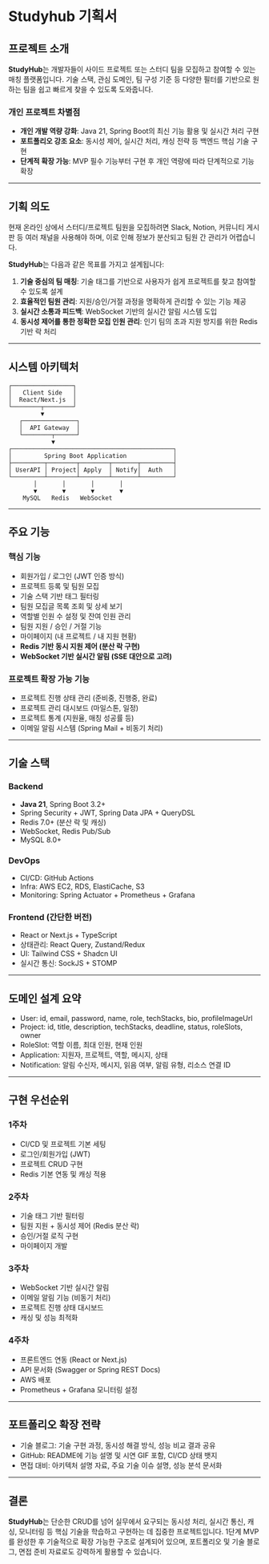 # Studyhub 기획서

## 프로젝트 소개

**StudyHub**는 개발자들이 사이드 프로젝트 또는 스터디 팀을 모집하고 참여할 수 있는 매칭 플랫폼입니다. 기술 스택, 관심 도메인, 팀 구성 기준 등 다양한 필터를 기반으로 원하는 팀을 쉽고 빠르게 찾을 수 있도록 도와줍니다.

### 개인 프로젝트 차별점

- **개인 개발 역량 강화**: Java 21, Spring Boot의 최신 기능 활용 및 실시간 처리 구현
- **포트폴리오 강조 요소**: 동시성 제어, 실시간 처리, 캐싱 전략 등 백엔드 핵심 기술 구현
- **단계적 확장 가능**: MVP 필수 기능부터 구현 후 개인 역량에 따라 단계적으로 기능 확장

---

## 기획 의도

현재 온라인 상에서 스터디/프로젝트 팀원을 모집하려면 Slack, Notion, 커뮤니티 게시판 등 여러 채널을 사용해야 하며, 이로 인해 정보가 분산되고 팀원 간 관리가 어렵습니다.

**StudyHub**는 다음과 같은 목표를 가지고 설계됩니다:

1. **기술 중심의 팀 매칭**: 기술 태그를 기반으로 사용자가 쉽게 프로젝트를 찾고 참여할 수 있도록 설계
2. **효율적인 팀원 관리**: 지원/승인/거절 과정을 명확하게 관리할 수 있는 기능 제공
3. **실시간 소통과 피드백**: WebSocket 기반의 실시간 알림 시스템 도입
4. **동시성 제어를 통한 정확한 모집 인원 관리**: 인기 팀의 초과 지원 방지를 위한 Redis 기반 락 처리

---

## 시스템 아키텍처

```
┌─────────────────┐
│   Client Side   │
│  React/Next.js  │
└────────┬────────┘
         ▼
   ┌───────────────┐
   │  API Gateway  │
   └────────┬──────┘
            ▼
┌─────────────────────────────────────────────┐
│         Spring Boot Application             │
├─────────┬────────┬────────┬───────┬─────────┤
│ UserAPI │ Project│ Apply  │ Notify│  Auth   │
└─────────┴────────┴────────┴───────┴─────────┘
       │       │       │       │
       ▼       ▼       ▼       ▼
    MySQL   Redis   WebSocket
```

---

## 주요 기능

### 핵심 기능

- 회원가입 / 로그인 (JWT 인증 방식)
- 프로젝트 등록 및 팀원 모집
- 기술 스택 기반 태그 필터링
- 팀원 모집글 목록 조회 및 상세 보기
- 역할별 인원 수 설정 및 잔여 인원 관리
- 팀원 지원 / 승인 / 거절 기능
- 마이페이지 (내 프로젝트 / 내 지원 현황)
- **Redis 기반 동시 지원 제어 (분산 락 구현)**
- **WebSocket 기반 실시간 알림 (SSE 대안으로 고려)**

### 프로젝트 확장 가능 기능

- 프로젝트 진행 상태 관리 (준비중, 진행중, 완료)
- 프로젝트 관리 대시보드 (마일스톤, 일정)
- 프로젝트 통계 (지원율, 매칭 성공률 등)
- 이메일 알림 시스템 (Spring Mail + 비동기 처리)

---

## 기술 스택

### Backend

- **Java 21**, Spring Boot 3.2+
- Spring Security + JWT, Spring Data JPA + QueryDSL
- Redis 7.0+ (분산 락 및 캐싱)
- WebSocket, Redis Pub/Sub
- MySQL 8.0+

### DevOps

- CI/CD: GitHub Actions
- Infra: AWS EC2, RDS, ElastiCache, S3
- Monitoring: Spring Actuator + Prometheus + Grafana

### Frontend (간단한 버전)

- React or Next.js + TypeScript
- 상태관리: React Query, Zustand/Redux
- UI: Tailwind CSS + Shadcn UI
- 실시간 통신: SockJS + STOMP

---

## 도메인 설계 요약

- User: id, email, password, name, role, techStacks, bio, profileImageUrl
- Project: id, title, description, techStacks, deadline, status, roleSlots, owner
- RoleSlot: 역할 이름, 최대 인원, 현재 인원
- Application: 지원자, 프로젝트, 역할, 메시지, 상태
- Notification: 알림 수신자, 메시지, 읽음 여부, 알림 유형, 리소스 연결 ID

---

## 구현 우선순위

### 1주차

- CI/CD 및 프로젝트 기본 세팅
- 로그인/회원가입 (JWT)
- 프로젝트 CRUD 구현
- Redis 기본 연동 및 캐싱 적용

### 2주차

- 기술 태그 기반 필터링
- 팀원 지원 + 동시성 제어 (Redis 분산 락)
- 승인/거절 로직 구현
- 마이페이지 개발

### 3주차

- WebSocket 기반 실시간 알림
- 이메일 알림 기능 (비동기 처리)
- 프로젝트 진행 상태 대시보드
- 캐싱 및 성능 최적화

### 4주차

- 프론트엔드 연동 (React or Next.js)
- API 문서화 (Swagger or Spring REST Docs)
- AWS 배포
- Prometheus + Grafana 모니터링 설정

---

## 포트폴리오 확장 전략

- 기술 블로그: 기술 구현 과정, 동시성 해결 방식, 성능 비교 결과 공유
- GitHub: README에 기능 설명 및 시연 GIF 포함, CI/CD 상태 뱃지
- 면접 대비: 아키텍처 설명 자료, 주요 기술 이슈 설명, 성능 분석 문서화

---

## 결론

**StudyHub**는 단순한 CRUD를 넘어 실무에서 요구되는 동시성 처리, 실시간 통신, 캐싱, 모니터링 등 핵심 기술을 학습하고 구현하는 데 집중한 프로젝트입니다.
1단계 MVP를 완성한 후 기술적으로 확장 가능한 구조로 설계되어 있으며, 포트폴리오 및 기술 블로그, 면접 준비 자료로도 강력하게 활용할 수 있습니다.